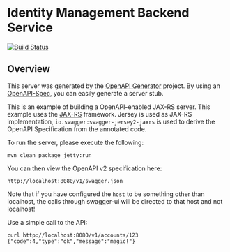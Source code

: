 # Identity Management Backend Service

[![Build Status](https://travis-ci.com/verizon-media-2019-ais3/identity-backend.svg?branch=master)](https://travis-ci.com/verizon-media-2019-ais3/identity-backend)

## Overview
This server was generated by the [OpenAPI Generator](https://openapi-generator.tech) project. By using an
[OpenAPI-Spec](https://openapis.org), you can easily generate a server stub.

This is an example of building a OpenAPI-enabled JAX-RS server.
This example uses the [JAX-RS](https://jax-rs-spec.java.net/) framework.
Jersey is used as JAX-RS implementation, `io.swagger:swagger-jersey2-jaxrs` is used to derive the OpenAPI Specification from the annotated code.

To run the server, please execute the following:

```
mvn clean package jetty:run
```

You can then view the OpenAPI v2 specification here:

```
http://localhost:8080/v1/swagger.json
```

Note that if you have configured the `host` to be something other than localhost, the calls through
swagger-ui will be directed to that host and not localhost!

Use a simple call to the API:
```
curl http://localhost:8080/v1/accounts/123
{"code":4,"type":"ok","message":"magic!"}
```
